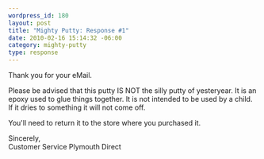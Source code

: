 ```yaml
--- 
wordpress_id: 180
layout: post
title: "Mighty Putty: Response #1"
date: 2010-02-16 15:14:32 -06:00
category: mighty-putty
type: response
---
```

Thank you for your eMail.

Please be advised that this putty IS NOT the silly putty of yesteryear. It is an epoxy used to glue things together. It is not intended to be used by a child. If it dries to something it will not come off.

You'll need to return it to the store where you purchased it.

Sincerely,  
Customer Service
Plymouth Direct
